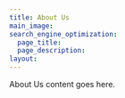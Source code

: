 ```yaml
---
title: About Us
main_image:
search_engine_optimization:
  page_title:
  page_description:
layout:
---
```


About Us content goes here.